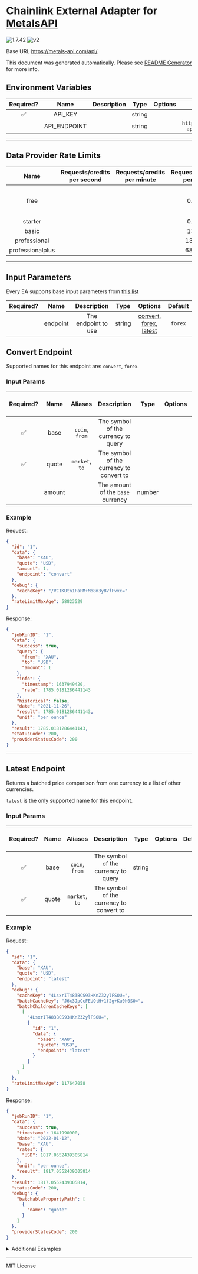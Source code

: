 # Chainlink External Adapter for [MetalsAPI](https://metals-api.com/documentation#convertcurrency)

![1.7.42](https://img.shields.io/github/package-json/v/smartcontractkit/external-adapters-js?filename=packages/sources/metalsapi/package.json) ![v2](https://img.shields.io/badge/framework%20version-v2-blueviolet)

Base URL https://metals-api.com/api/

This document was generated automatically. Please see [README Generator](../../scripts#readme-generator) for more info.

## Environment Variables

| Required? |     Name     | Description |  Type  | Options |            Default            |
| :-------: | :----------: | :---------: | :----: | :-----: | :---------------------------: |
|    ✅     |   API_KEY    |             | string |         |                               |
|           | API_ENDPOINT |             | string |         | `https://metals-api.com/api/` |

---

## Data Provider Rate Limits

|       Name       | Requests/credits per second | Requests/credits per minute | Requests/credits per hour |             Note             |
| :--------------: | :-------------------------: | :-------------------------: | :-----------------------: | :--------------------------: |
|       free       |                             |                             |           0.068           | only mentions monthly limits |
|     starter      |                             |                             |           0.684           |                              |
|      basic       |                             |                             |           13.69           |                              |
|   professional   |                             |                             |          136.98           |                              |
| professionalplus |                             |                             |          684.93           |                              |

---

## Input Parameters

Every EA supports base input parameters from [this list](../../core/bootstrap#base-input-parameters)

| Required? |   Name   |     Description     |  Type  |                                       Options                                        | Default |
| :-------: | :------: | :-----------------: | :----: | :----------------------------------------------------------------------------------: | :-----: |
|           | endpoint | The endpoint to use | string | [convert](#convert-endpoint), [forex](#convert-endpoint), [latest](#latest-endpoint) | `forex` |

## Convert Endpoint

Supported names for this endpoint are: `convert`, `forex`.

### Input Params

| Required? |  Name  |    Aliases     |               Description                |  Type  | Options | Default | Depends On | Not Valid With |
| :-------: | :----: | :------------: | :--------------------------------------: | :----: | :-----: | :-----: | :--------: | :------------: |
|    ✅     |  base  | `coin`, `from` |   The symbol of the currency to query    |        |         |         |            |                |
|    ✅     | quote  | `market`, `to` | The symbol of the currency to convert to |        |         |         |            |                |
|           | amount |                |    The amount of the `base` currency     | number |         |   `1`   |            |                |

### Example

Request:

```json
{
  "id": "1",
  "data": {
    "base": "XAU",
    "quote": "USD",
    "amount": 1,
    "endpoint": "convert"
  },
  "debug": {
    "cacheKey": "/VC1KUtn1FaFM+Mo8m3yBVfFvxc="
  },
  "rateLimitMaxAge": 58823529
}
```

Response:

```json
{
  "jobRunID": "1",
  "data": {
    "success": true,
    "query": {
      "from": "XAU",
      "to": "USD",
      "amount": 1
    },
    "info": {
      "timestamp": 1637949420,
      "rate": 1785.0181286441143
    },
    "historical": false,
    "date": "2021-11-26",
    "result": 1785.0181286441143,
    "unit": "per ounce"
  },
  "result": 1785.0181286441143,
  "statusCode": 200,
  "providerStatusCode": 200
}
```

---

## Latest Endpoint

Returns a batched price comparison from one currency to a list of other currencies.

`latest` is the only supported name for this endpoint.

### Input Params

| Required? | Name  |    Aliases     |               Description                |  Type  | Options | Default | Depends On | Not Valid With |
| :-------: | :---: | :------------: | :--------------------------------------: | :----: | :-----: | :-----: | :--------: | :------------: |
|    ✅     | base  | `coin`, `from` |   The symbol of the currency to query    | string |         |         |            |                |
|    ✅     | quote | `market`, `to` | The symbol of the currency to convert to |        |         |         |            |                |

### Example

Request:

```json
{
  "id": "1",
  "data": {
    "base": "XAU",
    "quote": "USD",
    "endpoint": "latest"
  },
  "debug": {
    "cacheKey": "4LsxrIT483BCS93HKnZ32ylFSOU=",
    "batchCacheKey": "J6x3JpCcFEUOtH+1f2g+Ku0h0S0=",
    "batchChildrenCacheKeys": [
      [
        "4LsxrIT483BCS93HKnZ32ylFSOU=",
        {
          "id": "1",
          "data": {
            "base": "XAU",
            "quote": "USD",
            "endpoint": "latest"
          }
        }
      ]
    ]
  },
  "rateLimitMaxAge": 117647058
}
```

Response:

```json
{
  "jobRunID": "1",
  "data": {
    "success": true,
    "timestamp": 1641990900,
    "date": "2022-01-12",
    "base": "XAU",
    "rates": {
      "USD": 1817.0552439305814
    },
    "unit": "per ounce",
    "result": 1817.0552439305814
  },
  "result": 1817.0552439305814,
  "statusCode": 200,
  "debug": {
    "batchablePropertyPath": [
      {
        "name": "quote"
      }
    ]
  },
  "providerStatusCode": 200
}
```

<details>
<summary>Additional Examples</summary>

Request:

```json
{
  "id": "1",
  "data": {
    "base": "BTC",
    "quote": ["USD", "XAU"],
    "endpoint": "latest"
  },
  "debug": {
    "cacheKey": "Io9CE5GgK3Zu72UltbQi09+PByY=",
    "batchCacheKey": "2E1RbkLbQOXUVtGI1E2+n/etEO8=",
    "batchChildrenCacheKeys": [
      [
        "2ZgJBx2Rs86dhkQN/BET4ojSkTU=",
        {
          "id": "1",
          "data": {
            "base": "BTC",
            "quote": "USD",
            "endpoint": "latest"
          }
        }
      ]
    ]
  },
  "rateLimitMaxAge": 176470588
}
```

Response:

```json
{
  "jobRunID": "1",
  "data": {
    "success": true,
    "timestamp": 1641990180,
    "date": "2022-01-12",
    "base": "BTC",
    "rates": {
      "XAU": 0.04228229144046888,
      "USD": 42968.36778447169
    },
    "unit": "per ounce",
    "results": [
      [
        "2ZgJBx2Rs86dhkQN/BET4ojSkTU=",
        {
          "id": "1",
          "data": {
            "base": "BTC",
            "quote": "USD",
            "endpoint": "latest"
          },
          "debug": {
            "cacheKey": "Io9CE5GgK3Zu72UltbQi09+PByY=",
            "batchCacheKey": "2E1RbkLbQOXUVtGI1E2+n/etEO8=",
            "batchChildrenCacheKeys": [
              [
                "2ZgJBx2Rs86dhkQN/BET4ojSkTU=",
                {
                  "id": "1",
                  "data": {
                    "base": "BTC",
                    "quote": "USD",
                    "endpoint": "latest"
                  }
                }
              ]
            ]
          },
          "rateLimitMaxAge": 176470588
        },
        42968.36778447169
      ],
      [
        "jn7Ay27+0XZwS3+kIquAQibbEtg=",
        {
          "id": "1",
          "data": {
            "base": "BTC",
            "quote": "XAU",
            "endpoint": "latest"
          },
          "debug": {
            "cacheKey": "Io9CE5GgK3Zu72UltbQi09+PByY=",
            "batchCacheKey": "2E1RbkLbQOXUVtGI1E2+n/etEO8=",
            "batchChildrenCacheKeys": [
              [
                "2ZgJBx2Rs86dhkQN/BET4ojSkTU=",
                {
                  "id": "1",
                  "data": {
                    "base": "BTC",
                    "quote": "USD",
                    "endpoint": "latest"
                  }
                }
              ]
            ]
          },
          "rateLimitMaxAge": 176470588
        },
        0.04228229144046888
      ]
    ]
  },
  "statusCode": 200,
  "debug": {
    "batchablePropertyPath": [
      {
        "name": "quote"
      }
    ]
  },
  "providerStatusCode": 200
}
```

</details>

---

MIT License
